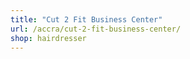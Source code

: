 ```yaml
---
title: "Cut 2 Fit Business Center"
url: /accra/cut-2-fit-business-center/
shop: hairdresser
---
```

